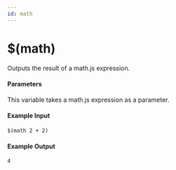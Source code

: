 ```yaml
---
id: math
---
```


# $(math)

Outputs the result of a math.js expression.

#### Parameters

This variable takes a math.js expression as a parameter.

#### Example Input

```
$(math 2 + 2)
```

#### Example Output

```
4
```
